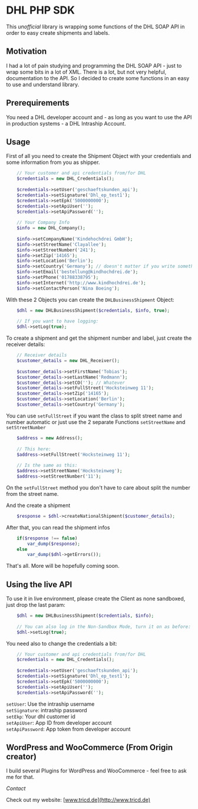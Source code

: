 # DHL PHP SDK

This *unofficial* library is wrapping some functions of the DHL SOAP API in order to easy create shipments and labels.

## Motivation

I had a lot of pain studying and programming the DHL SOAP API - just to wrap some bits in a lot of XML. There is a lot, but not very helpful, documentation to the API. So I decided to create some functions in an easy to use and understand library.

## Prerequirements

You need a DHL developer account and - as long as you want to use the API in production systems - a DHL Intraship Account.

## Usage

First of all you need to create the Shipment Object with your credentials and some information from you as shipper.
````php
	// Your customer and api credentials from/for DHL
	$credentials = new DHL_Credentials();
	
	$credentials->setUser('geschaeftskunden_api');
	$credentials->setSignature('Dhl_ep_test1');
	$credentials->setEpk('5000000000');
	$credentials->setApiUser('');
	$credentials->setApiPassword('');
	
	// Your Company Info
	$info = new DHL_Company();
	
	$info->setCompanyName('Kindehochdrei GmbH');
	$info->setStreetName('Clayallee');
	$info->setStreetNumber('241');
	$info->setZip('14165');
	$info->setLocation('Berlin');
	$info->setCountry('Germany'); // doesn't matter if you write something upper case
	$info->setEmail('bestellung@kindhochdrei.de');
	$info->setPhone('01788338795');
	$info->setInternet('http://www.kindhochdrei.de');
	$info->setContactPerson('Nina Boeing');
````

With these 2 Objects you can create the `DHLBusinessShipment` Object:

````php
	$dhl = new DHLBusinessShipment($credentials, $info, true);
	
	// If you want to have logging:
	$dhl->setLog(true);
````

To create a shipment and get the shipment number and label, just create the receiver details:

````php
	// Receiver details
	$customer_details = new DHL_Receiver();
	
	$customer_details->setFirstName('Tobias');
	$customer_details->setLastName('Redmann');
	$customer_details->setCO(''); // Whatever
	$customer_details->setFullStreet('Hocksteinweg 11');
	$customer_details->setZip('14165');
	$customer_details->setLocation('Berlin');
	$customer_details->setCountry('Germany');
````

You can use `setFullStreet` if you want the class to split street name and number automatic or just use the 2 separate Functions `setStreetName` and `setStreetNumber`

````php
	$address = new Address();
	
	// This here:
	$address->setFullStreet('Hocksteinweg 11');
	
	// Is the same as this:
	$address->setStreetName('Hocksteinweg');
	$address->setStreetNumber('11');
````
On the `setFullStreet` method you don't have to care about split the number from the street name.


And the create a shipment

````php
	$response = $dhl->createNationalShipment($customer_details);
````

After that, you can read the shipment infos

````php
	if($response !== false)
		var_dump($response);
	else
		var_dump($dhl->getErrors());
````

That's all. More will be hopefully coming soon.

## Using the live API

To use it in live environment, please create the Client as none sandboxed, just drop the last param:

````php
	$dhl = new DHLBusinessShipment($credentials, $info);
	
	// You can also log in the Non-Sandbox Mode, turn it on as before:
	$dhl->setLog(true);
````

You need also to change the credentials a bit:

````php
	// Your customer and api credentials from/for DHL
	$credentials = new DHL_Credentials();
	
	$credentials->setUser('geschaeftskunden_api');
	$credentials->setSignature('Dhl_ep_test1');
	$credentials->setEpk('5000000000');
	$credentials->setApiUser('');
	$credentials->setApiPassword('');
````

`setUser`: Use the intraship username  
`setSignature`: intraship password  
`setEkp`: Your dhl customer id  
`setApiUser`: App ID from developer account  
`setApiPassword`: App token from developer account

## WordPress and WooCommerce (From Origin creator)

I build several Plugins for WordPress and WooCommerce - feel free to ask me for that.

*Contact*  

Check out my website: [www.tricd.de](http://www.tricd.de)
